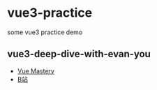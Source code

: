 # vue3-practice
some vue3 practice demo

## vue3-deep-dive-with-evan-you

* [Vue Mastery][1]
* [B站][2]

[1]: https://www.vuemastery.com/courses/vue3-deep-dive-with-evan-you/vue3-overview
[2]: https://www.bilibili.com/video/BV1rC4y187Vw/
